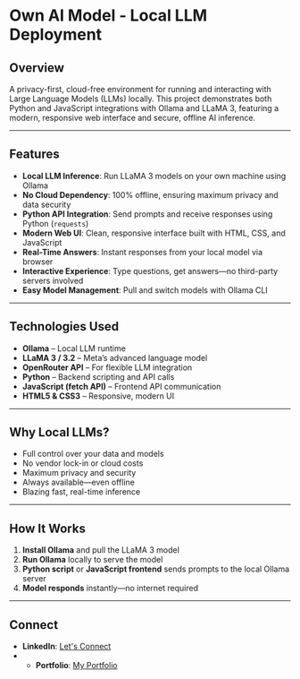 # Own AI Model - Local LLM Deployment

## Overview
A privacy-first, cloud-free environment for running and interacting with Large Language Models (LLMs) locally. This project demonstrates both Python and JavaScript integrations with Ollama and LLaMA 3, featuring a modern, responsive web interface and secure, offline AI inference.

---

## Features
- **Local LLM Inference**: Run LLaMA 3 models on your own machine using Ollama
- **No Cloud Dependency**: 100% offline, ensuring maximum privacy and data security
- **Python API Integration**: Send prompts and receive responses using Python (`requests`)
- **Modern Web UI**: Clean, responsive interface built with HTML, CSS, and JavaScript
- **Real-Time Answers**: Instant responses from your local model via browser
- **Interactive Experience**: Type questions, get answers—no third-party servers involved
- **Easy Model Management**: Pull and switch models with Ollama CLI

---

## Technologies Used
- **Ollama** – Local LLM runtime
- **LLaMA 3 / 3.2** – Meta’s advanced language model
- **OpenRouter API** – For flexible LLM integration
- **Python** – Backend scripting and API calls
- **JavaScript (fetch API)** – Frontend API communication
- **HTML5 & CSS3** – Responsive, modern UI

---

## Why Local LLMs?
- Full control over your data and models
- No vendor lock-in or cloud costs
- Maximum privacy and security
- Always available—even offline
- Blazing fast, real-time inference

---

## How It Works
1. **Install Ollama** and pull the LLaMA 3 model
2. **Run Ollama** locally to serve the model
3. **Python script** or **JavaScript frontend** sends prompts to the local Ollama server
4. **Model responds** instantly—no internet required

---

## Connect

- **LinkedIn**: [Let's Connect](https://www.linkedin.com/in/your-profile)
- - **Portfolio**: [My Portfolio](https://itsmechand.github.io/Portfolio2/)






